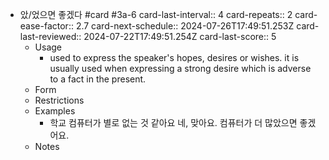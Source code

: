 - 았/었으면 좋겠다 #card #3a-6
  card-last-interval:: 4
  card-repeats:: 2
  card-ease-factor:: 2.7
  card-next-schedule:: 2024-07-26T17:49:51.253Z
  card-last-reviewed:: 2024-07-22T17:49:51.254Z
  card-last-score:: 5
	- Usage
		- used to express the speaker's hopes, desires or wishes. it is usually used when expressing a strong desire which is adverse to a fact in the present.
	- Form
	- Restrictions
	- Examples
		- 학교 컴퓨터가 별로 없는 것 같아요
		  네, 맞아요. 컴퓨터가 더 많았으면 좋겠어요.
	- Notes